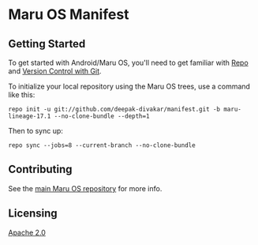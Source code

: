 # Maru OS Manifest

## Getting Started

To get started with Android/Maru OS, you'll need to get familiar with
[Repo](https://source.android.com/source/using-repo.html) and [Version Control
with Git](https://source.android.com/source/version-control.html).

To initialize your local repository using the Maru OS trees, use a command like this:

    repo init -u git://github.com/deepak-divakar/manifest.git -b maru-lineage-17.1 --no-clone-bundle --depth=1

Then to sync up:

    repo sync --jobs=8 --current-branch --no-clone-bundle


## Contributing

See the [main Maru OS repository](https://github.com/maruos/maruos) for more
info.

## Licensing

[Apache 2.0](LICENSE)

